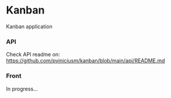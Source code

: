 # Kanban
Kanban application

### API
Check API readme on: https://github.com/pviniciusm/kanban/blob/main/api/README.md

### Front
In progress...
